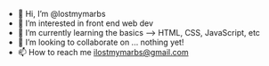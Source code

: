 - 👋 Hi, I’m @lostmymarbs
- 👀 I’m interested in front end web dev
- 🌱 I’m currently learning the basics --> HTML, CSS, JavaScript, etc
- 💞️ I’m looking to collaborate on ... nothing yet!
- 📫 How to reach me ilostmymarbs@gmail.com

<!---
lostmymarbs/lostmymarbs is a ✨ special ✨ repository because its `README.md` (this file) appears on your GitHub profile.
You can click the Preview link to take a look at your changes.
--->
